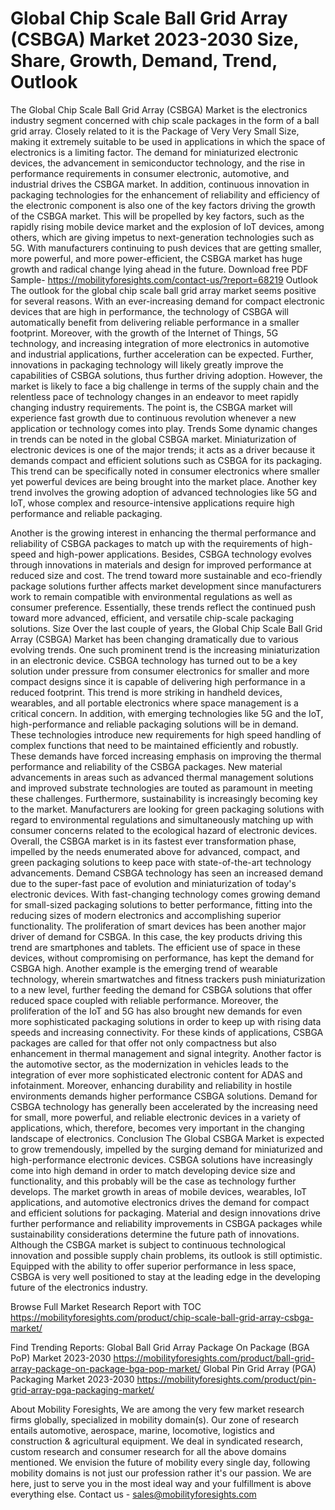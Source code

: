 # Global Chip Scale Ball Grid Array (CSBGA) Market 2023-2030 Size, Share, Growth, Demand, Trend, Outlook

The Global Chip Scale Ball Grid Array (CSBGA) Market is the electronics industry segment concerned with chip scale packages in the form of a ball grid array. Closely related to it is the Package of Very Very Small Size, making it extremely suitable to be used in applications in which the space of electronics is a limiting factor. The demand for miniaturized electronic devices, the advancement in semiconductor technology, and the rise in performance requirements in consumer electronic, automotive, and industrial drives the CSBGA market. In addition, continuous innovation in packaging technologies for the enhancement of reliability and efficiency of the electronic component is also one of the key factors driving the growth of the CSBGA market. This will be propelled by key factors, such as the rapidly rising mobile device market and the explosion of IoT devices, among others, which are giving impetus to next-generation technologies such as 5G. With manufacturers continuing to push devices that are getting smaller, more powerful, and more power-efficient, the CSBGA market has huge growth and radical change lying ahead in the future.
Download free PDF Sample- https://mobilityforesights.com/contact-us/?report=68219
Outlook
The outlook for the global chip scale ball grid array market seems positive for several reasons. With an ever-increasing demand for compact electronic devices that are high in performance, the technology of CSBGA will automatically benefit from delivering reliable performance in a smaller footprint. Moreover, with the growth of the Internet of Things, 5G technology, and increasing integration of more electronics in automotive and industrial applications, further acceleration can be expected. Further, innovations in packaging technology will likely greatly improve the capabilities of CSBGA solutions, thus further driving adoption. However, the market is likely to face a big challenge in terms of the supply chain and the relentless pace of technology changes in an endeavor to meet rapidly changing industry requirements. The point is, the CSBGA market will experience fast growth due to continuous revolution whenever a new application or technology comes into play.
Trends
Some dynamic changes in trends can be noted in the global CSBGA market. Miniaturization of electronic devices is one of the major trends; it acts as a driver because it demands compact and efficient solutions such as CSBGA for its packaging. This trend can be specifically noted in consumer electronics where smaller yet powerful devices are being brought into the market place. Another key trend involves the growing adoption of advanced technologies like 5G and IoT, whose complex and resource-intensive applications require high performance and reliable packaging.

Another is the growing interest in enhancing the thermal performance and reliability of CSBGA packages to match up with the requirements of high-speed and high-power applications. Besides, CSBGA technology evolves through innovations in materials and design for improved performance at reduced size and cost. The trend toward more sustainable and eco-friendly package solutions further affects market development since manufacturers work to remain compatible with environmental regulations as well as consumer preference. Essentially, these trends reflect the continued push toward more advanced, efficient, and versatile chip-scale packaging solutions.
Size
Over the last couple of years, the Global Chip Scale Ball Grid Array (CSBGA) Market has been changing dramatically due to various evolving trends. One such prominent trend is the increasing miniaturization in an electronic device. CSBGA technology has turned out to be a key solution under pressure from consumer electronics for smaller and more compact designs since it is capable of delivering high performance in a reduced footprint. This trend is more striking in handheld devices, wearables, and all portable electronics where space management is a critical concern. In addition, with emerging technologies like 5G and the IoT, high-performance and reliable packaging solutions will be in demand. These technologies introduce new requirements for high speed handling of complex functions that need to be maintained efficiently and robustly. These demands have forced increasing emphasis on improving the thermal performance and reliability of the CSBGA packages. New material advancements in areas such as advanced thermal management solutions and improved substrate technologies are touted as paramount in meeting these challenges. Furthermore, sustainability is increasingly becoming key to the market. Manufacturers are looking for green packaging solutions with regard to environmental regulations and simultaneously matching up with consumer concerns related to the ecological hazard of electronic devices. Overall, the CSBGA market is in its fastest ever transformation phase, impelled by the needs enumerated above for advanced, compact, and green packaging solutions to keep pace with state-of-the-art technology advancements.
Demand 
CSBGA technology has seen an increased demand due to the super-fast pace of evolution and miniaturization of today's electronic devices. With fast-changing technology comes growing demand for small-sized packaging solutions to better performance, fitting into the reducing sizes of modern electronics and accomplishing superior functionality. The proliferation of smart devices has been another major driver of demand for CSBGA. In this case, the key products driving this trend are smartphones and tablets. The efficient use of space in these devices, without compromising on performance, has kept the demand for CSBGA high. Another example is the emerging trend of wearable technology, wherein smartwatches and fitness trackers push miniaturization to a new level, further feeding the demand for CSBGA solutions that offer reduced space coupled with reliable performance. Moreover, the proliferation of the IoT and 5G has also brought new demands for even more sophisticated packaging solutions in order to keep up with rising data speeds and increasing connectivity. For these kinds of applications, CSBGA packages are called for that offer not only compactness but also enhancement in thermal management and signal integrity. Another factor is the automotive sector, as the modernization in vehicles leads to the integration of ever more sophisticated electronic content for ADAS and infotainment. Moreover, enhancing durability and reliability in hostile environments demands higher performance CSBGA solutions. Demand for CSBGA technology has generally been accelerated by the increasing need for small, more powerful, and reliable electronic devices in a variety of applications, which, therefore, becomes very important in the changing landscape of electronics.
Conclusion
The Global CSBGA Market is expected to grow tremendously, impelled by the surging demand for miniaturized and high-performance electronic devices. CSBGA solutions have increasingly come into high demand in order to match developing device size and functionality, and this probably will be the case as technology further develops. The market growth in areas of mobile devices, wearables, IoT applications, and automotive electronics drives the demand for compact and efficient solutions for packaging. Material and design innovations drive further performance and reliability improvements in CSBGA packages while sustainability considerations determine the future path of innovations. Although the CSBGA market is subject to continuous technological innovation and possible supply chain problems, its outlook is still optimistic. Equipped with the ability to offer superior performance in less space, CSBGA is very well positioned to stay at the leading edge in the developing future of the electronics industry.

Browse Full Market Research Report with TOC https://mobilityforesights.com/product/chip-scale-ball-grid-array-csbga-market/

Find Trending Reports:
Global Ball Grid Array Package On Package (BGA PoP) Market 2023-2030
https://mobilityforesights.com/product/ball-grid-array-package-on-package-bga-pop-market/
Global Pin Grid Array (PGA) Packaging Market 2023-2030
https://mobilityforesights.com/product/pin-grid-array-pga-packaging-market/

About Mobility Foresights,
We are among the very few market research firms globally, specialized in mobility domain(s). Our zone of research entails automotive, aerospace, marine, locomotive, logistics and construction & agricultural equipment. We deal in syndicated research, custom research and consumer research for all the above domains mentioned.
We envision the future of mobility every single day, following mobility domains is not just our profession rather it's our passion. We are here, just to serve you in the most ideal way and your fulfillment is above everything else. Contact us -  sales@mobilityforesights.com 

